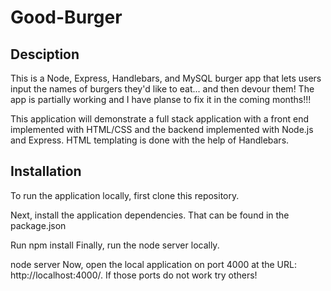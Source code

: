 # Good-Burger 

## Desciption 
This is a Node, Express, Handlebars, and MySQL burger app that lets users input the names of burgers they'd like to eat... and then devour them! The app is partially working and I have planse to fix it in the coming months!!! 

This application will demonstrate a full stack application with a front end implemented with HTML/CSS and the backend implemented with Node.js and Express. HTML templating is done with the help of Handlebars.



## Installation 
To run the application locally, first clone this repository.

Next, install the application dependencies. That can be found in the package.json


Run npm install
Finally, run the node server locally.

node server
Now, open the local application on port 4000 at the URL: http://localhost:4000/. If those ports do not work try others!

